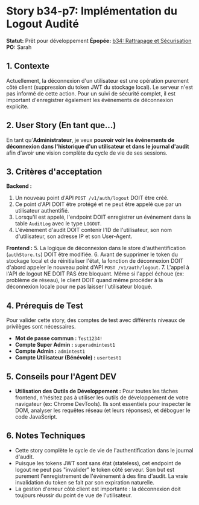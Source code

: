 # Story b34-p7: Implémentation du Logout Audité

**Statut:** Prêt pour développement
**Épopée:** [b34: Rattrapage et Sécurisation](./../epics/epic-b34-rattrapage-securisation.md)
**PO:** Sarah

## 1. Contexte

Actuellement, la déconnexion d'un utilisateur est une opération purement côté client (suppression du token JWT du stockage local). Le serveur n'est pas informé de cette action. Pour un suivi de sécurité complet, il est important d'enregistrer également les événements de déconnexion explicite.

## 2. User Story (En tant que...)

En tant qu'**Administrateur**, je veux **pouvoir voir les événements de déconnexion dans l'historique d'un utilisateur et dans le journal d'audit** afin d'avoir une vision complète du cycle de vie de ses sessions.

## 3. Critères d'acceptation

**Backend :**
1.  Un nouveau point d'API `POST /v1/auth/logout` DOIT être créé.
2.  Ce point d'API DOIT être protégé et ne peut être appelé que par un utilisateur authentifié.
3.  Lorsqu'il est appelé, l'endpoint DOIT enregistrer un événement dans la table `AuditLog` avec le type `LOGOUT`.
4.  L'événement d'audit DOIT contenir l'ID de l'utilisateur, son nom d'utilisateur, son adresse IP et son User-Agent.

**Frontend :**
5.  La logique de déconnexion dans le store d'authentification (`authStore.ts`) DOIT être modifiée.
6.  Avant de supprimer le token du stockage local et de réinitialiser l'état, la fonction de déconnexion DOIT d'abord appeler le nouveau point d'API `POST /v1/auth/logout`.
7.  L'appel à l'API de logout NE DOIT PAS être bloquant. Même si l'appel échoue (ex: problème de réseau), le client DOIT quand même procéder à la déconnexion locale pour ne pas laisser l'utilisateur bloqué.

## 4. Prérequis de Test

Pour valider cette story, des comptes de test avec différents niveaux de privilèges sont nécessaires.

- **Mot de passe commun :** `Test1234!`
- **Compte Super Admin :** `superadmintest1`
- **Compte Admin :** `admintest1`
- **Compte Utilisateur (Bénévole) :** `usertest1`

## 5. Conseils pour l'Agent DEV

- **Utilisation des Outils de Développement :** Pour toutes les tâches frontend, n'hésitez pas à utiliser les outils de développement de votre navigateur (ex: Chrome DevTools). Ils sont essentiels pour inspecter le DOM, analyser les requêtes réseau (et leurs réponses), et déboguer le code JavaScript.

## 6. Notes Techniques

-   Cette story complète le cycle de vie de l'authentification dans le journal d'audit.
-   Puisque les tokens JWT sont sans état (stateless), cet endpoint de logout ne peut pas "invalider" le token côté serveur. Son but est purement l'enregistrement de l'événement à des fins d'audit. La vraie invalidation du token se fait par son expiration naturelle.
-   La gestion d'erreur côté client est importante : la déconnexion doit toujours réussir du point de vue de l'utilisateur.
